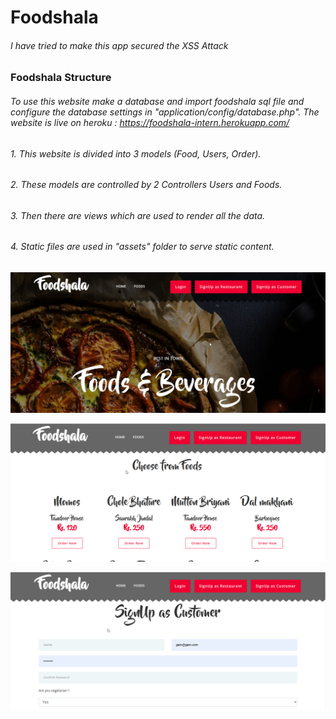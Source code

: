 # Foodshala

###### I have tried to make this app secured the XSS Attack

### Foodshala Structure
###### To use this website make a database and import foodshala sql file and configure the database settings in "application/config/database.php". The website is live on heroku : https://foodshala-intern.herokuapp.com/

###### 1. This website is divided into 3 models (Food, Users, Order).
###### 2. These models are controlled by 2 Controllers Users and Foods.
###### 3. Then there are views which are used to render all the data.
###### 4. Static files are used in "assets" folder to serve static content. 
 
 
![alt text](github_images/image.png)


![alt text](github_images/image2.png)


![alt text](github_images/image3.png)

